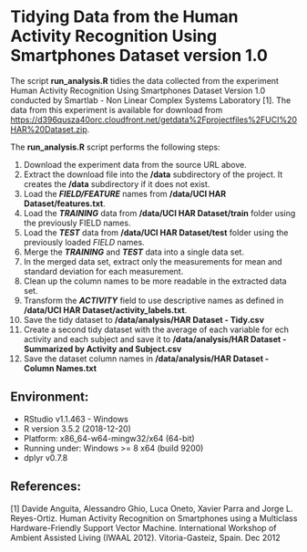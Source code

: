 # Tidying Data from the Human Activity Recognition Using Smartphones Dataset version 1.0

The script **run_analysis.R** tidies the data collected from the experiment Human Activity Recognition Using Smartphones Dataset Version 1.0 conducted by Smartlab - Non Linear Complex Systems Laboratory [1].  The data from this experiment is available for download from https://d396qusza40orc.cloudfront.net/getdata%2Fprojectfiles%2FUCI%20HAR%20Dataset.zip.

The **run_analysis.R** script performs the following steps:
1. Download the experiment data from the source URL above.
2. Extract the download file into the **/data** subdirectory of the project.  It creates the **/data** subdirectory if it does not exist.
3. Load the **_FIELD/FEATURE_** names from **/data/UCI HAR Dataset/features.txt**.
4. Load the **_TRAINING_** data from **/data/UCI HAR Dataset/train** folder using the previously FIELD names.
5. Load the **_TEST_** data from **/data/UCI HAR Dataset/test** folder using the previously loaded _FIELD_ names.
6. Merge the **_TRAINING_** and **_TEST_** data into a single data set.
7. In the merged data set, extract only the measurements for mean and standard deviation for each measurement.
8. Clean up the column names to be more readable in the extracted data set.
9. Transform the **_ACTIVITY_** field to use descriptive names as defined in **/data/UCI HAR Dataset/activity_labels.txt**.
10. Save the tidy dataset to **/data/analysis/HAR Dataset - Tidy.csv**
11. Create a second tidy dataset with the average of each variable for ech activity and each subject and save it to **/data/analysis/HAR Dataset - Summarized by Activity and Subject.csv**
12. Save the dataset column names in **/data/analysis/HAR Dataset - Column Names.txt**

## Environment:
- RStudio v1.1.463 - Windows
- R version 3.5.2 (2018-12-20)
- Platform: x86_64-w64-mingw32/x64 (64-bit)
- Running under: Windows >= 8 x64 (build 9200)
- dplyr v0.7.8

## References:
[1] Davide Anguita, Alessandro Ghio, Luca Oneto, Xavier Parra and Jorge L. Reyes-Ortiz. Human Activity Recognition on Smartphones using a Multiclass Hardware-Friendly Support Vector Machine. International Workshop of Ambient Assisted Living (IWAAL 2012). Vitoria-Gasteiz, Spain. Dec 2012
